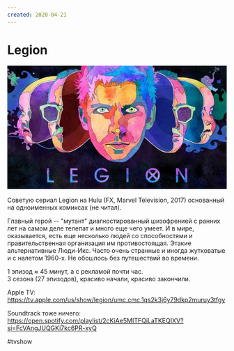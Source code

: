 ```yaml
---
created: 2020-04-21
---
```


# Legion

![Legion promo](legion.jpeg "Legion promo")

Советую сериал Legion на Hulu (FX, Marvel Television, 2017) основанный на одноименных комиксах (не читал).

Главный герой -- "мутант" диагностированный шизофренией с ранних лет на самом деле телепат и много еще чего умеет. И в мире, оказывается, есть еще несколько людей со способностями и правительственная организация им противостоящая. Этакие альтернативные Люди-Икс. Часто очень странные и иногда жутковатые и с налетом 1960-х. Не обошлось без путешествий во времени.

1 эпизод ≈ 45 минут, а с рекламой почти час.<br>
3 сезона (27 эпизодов), красиво начали, красиво закончили. 

Apple TV: https://tv.apple.com/us/show/legion/umc.cmc.1qs2k3j6y79dkp2muruy3tfgy

Soundtrack тоже ничего: https://open.spotify.com/playlist/2cKiAe5MITFQiLaTKEQIXV?si=FcVAngJUQGKi7kc6PR-xyQ

#tvshow
